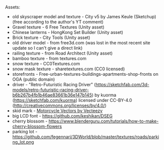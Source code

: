 Assets:

* old skyscraper model and texture - City v5 by James Keule (Sketchup) (free according to the author's YT comment)
* Gravel texture - 6 Free Textures (Unity asset)
* Chinese lanterns - HongKong Set Builder (Unity asset)
* Brick texture - City Tools (Unity asset)
* old driver model - from free3d.com (was lost in the most recent site update so I can't give a direct link)
* railing texture - from Road Architect (Unity asset)
* bamboo texture - from textures.com
* snow texture - CC0Textures.com
* snow mask texture - sharetextures.com (CC0 licensed)
* storefronts - Free-urban-textures-buildings-apartments-shop-fronts on OGA (public domain)
* driver - "Retro-Futuristic Racing Driver" (https://sketchfab.com/3d-models/retro-futuristic-racing-driver-b6b267b4fb1b46ae83661b36e147b145) by kuorma (https://sketchfab.com/kuorma) licensed under CC-BY-4.0 (http://creativecommons.org/licenses/by/4.0/)
* skid mark - <a href="https://www.vecteezy.com/free-vector/motorcycle">Motorcycle Vectors by Vecteezy</a>
* big LCD font - https://github.com/keshikan/DSEG
* cherry blossom - https://www.blenderguru.com/tutorials/how-to-make-cherry-blossom-flowers
* parking lot - https://github.com/fegennari/3DWorld/blob/master/textures/roads/parking_lot.png
